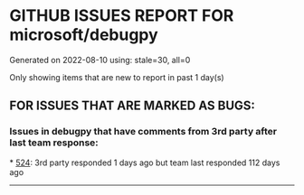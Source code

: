 
# GITHUB ISSUES REPORT FOR microsoft/debugpy


Generated on 2022-08-10 using: stale=30, all=0


Only showing items that are new to report in past 1 day(s)


## FOR ISSUES THAT ARE MARKED AS BUGS:


### Issues in debugpy that have comments from 3rd party after last team response:


\* [524](https://github.com/microsoft/debugpy/issues/524 "Debugging on a remote machine doesn't work"): 3rd party responded 1 days ago but team last responded 112 days ago

---
